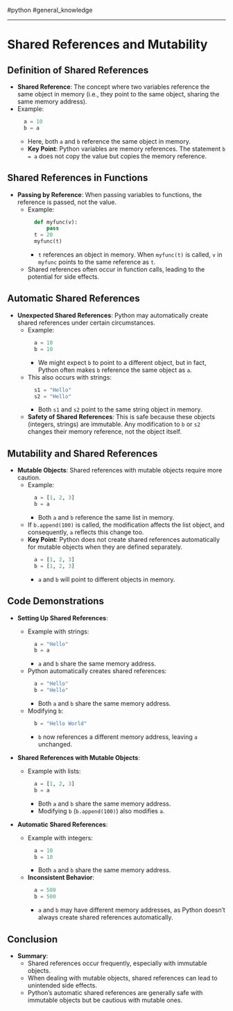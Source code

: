 #python #general_knowledge 

---
# Shared References and Mutability
## Definition of Shared References
- **Shared Reference**: The concept where two variables reference the same object in memory (i.e., they point to the same object, sharing the same memory address).
- Example:
  ```python
    a = 10
    b = a
    ```
  - Here, both `a` and `b` reference the same object in memory.
  - **Key Point**: Python variables are memory references. The statement `b = a` does not copy the value but copies the memory reference.

## Shared References in Functions
- **Passing by Reference**: When passing variables to functions, the reference is passed, not the value.
  - Example:
    ```python
      def myfunc(v):
          pass
      t = 20
      myfunc(t)
      ```
    - `t` references an object in memory. When `myfunc(t)` is called, `v` in `myfunc` points to the same reference as `t`.
  - Shared references often occur in function calls, leading to the potential for side effects.

## Automatic Shared References
- **Unexpected Shared References**: Python may automatically create shared references under certain circumstances.
  - Example:
    ```python
      a = 10
      b = 10
      ```
    - We might expect `b` to point to a different object, but in fact, Python often makes `b` reference the same object as `a`.
  - This also occurs with strings:
    ```python
      s1 = "Hello"
      s2 = "Hello"
      ```
    - Both `s1` and `s2` point to the same string object in memory.
  - **Safety of Shared References**: This is safe because these objects (integers, strings) are immutable. Any modification to `b` or `s2` changes their memory reference, not the object itself.

## Mutability and Shared References
- **Mutable Objects**: Shared references with mutable objects require more caution.
  - Example:
    ```python
      a = [1, 2, 3]
      b = a
      ```
    - Both `a` and `b` reference the same list in memory.
  - If `b.append(100)` is called, the modification affects the list object, and consequently, `a` reflects this change too.
  - **Key Point**: Python does not create shared references automatically for mutable objects when they are defined separately.
    ```python
      a = [1, 2, 3]
      b = [1, 2, 3]
      ```
    - `a` and `b` will point to different objects in memory.

## Code Demonstrations
- **Setting Up Shared References**:
  - Example with strings:
    ```python
      a = "Hello"
      b = a
      ```
    - `a` and `b` share the same memory address.
  - Python automatically creates shared references:
    ```python
      a = "Hello"
      b = "Hello"
      ```
    - Both `a` and `b` share the same memory address.
  - Modifying `b`:
    ```python
      b = "Hello World"
      ```
    - `b` now references a different memory address, leaving `a` unchanged.

- **Shared References with Mutable Objects**:
  - Example with lists:
    ```python
      a = [1, 2, 3]
      b = a
      ```
    - Both `a` and `b` share the same memory address.
    - Modifying `b` (`b.append(100)`) also modifies `a`.

- **Automatic Shared References**:
  - Example with integers:
    ```python
      a = 10
      b = 10
      ```
    - Both `a` and `b` share the same memory address.
  - **Inconsistent Behavior**:
    ```python
      a = 500
      b = 500
      ```
    - `a` and `b` may have different memory addresses, as Python doesn’t always create shared references automatically.

## Conclusion
- **Summary**: 
  - Shared references occur frequently, especially with immutable objects.
  - When dealing with mutable objects, shared references can lead to unintended side effects.
  - Python’s automatic shared references are generally safe with immutable objects but be cautious with mutable ones.